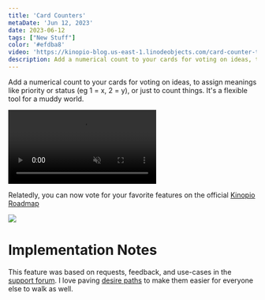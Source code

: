 ```yaml
---
title: 'Card Counters'
metaDate: 'Jun 12, 2023'
date: 2023-06-12
tags: ["New Stuff"]
color: '#efdba8'
video: 'https://kinopio-blog.us-east-1.linodeobjects.com/card-counter-thumbnail.mp4'
description: Add a numerical count to your cards for voting on ideas, to assign meanings like priority, or just to count things
---
```


Add a numerical count to your cards for voting on ideas, to assign meanings like priority or status (eg 1 = x, 2 = y), or just to count things. It's a flexible tool for a muddy world.

<p>
<video class="wide" autoplay loop muted playsinline>
  <source src="https://updates.kinopio.club/card-counters.mp4">
</video>
</p>

Relatedly, you can now vote for your favorite features on the official [Kinopio Roadmap](https://kinopio.club/-kinopio-roadmap-6TRE21gchHI7alHLuwzd5)

<img class="wide" src='https://kinopio-blog.us-east-1.linodeobjects.com/roadmap-counters.png'/>

# Implementation Notes

This feature was based on requests, feedback, and use-cases in the [support forum](https://club.kinopio.club/t/up-voting-cards-feature-request/378). I love paving [desire paths](https://en.wikipedia.org/wiki/Desire_path) to make them easier for everyone else to walk as well.